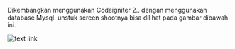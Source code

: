 Dikembangkan menggunakan Codeigniter 2.. dengan menggunakan database Mysql. unstuk screen shootnya bisa dilihat pada gambar 
dibawah ini.

![text link](http://dunia14inch.files.wordpress.com/2013/03/pbio.png)
